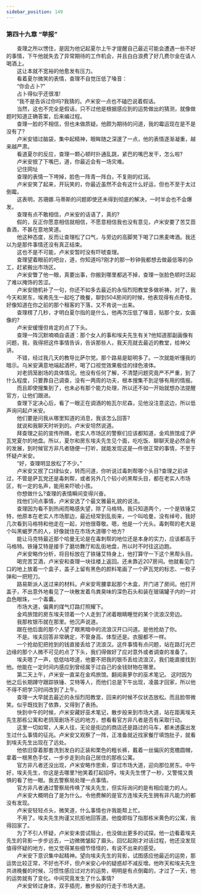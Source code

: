 ```yaml
---
sidebar_position: 149
---
```

### 第四十九章 “举报”  


　　查理之所以愣住，是因为他记起夏尔上午才提醒自己最近可能会遭遇一些不好的事情，下午他就失去了异常期待的工作机会，并且白白浪费了好几费尔金在请人喝酒上。  
　　这让本就不宽裕的他愈发有压力。  
　　看着夏尔微笑的表情，查理不自觉压低了嗓音：  
　　“你会占卜?”  
　　占卜得似乎还很准!  
　　“我不是告诉过你吗?我猜的。卢米安一点也不磕巴说着假话。  
　　当然，这也不完全是假话，只不过他是根据感应到的运势做出的猜测，就像做题时知道正确答案，后来编过程。  
　　查理一脸的不相信，但也未做质疑。他颇为期待的问道，我的霉运现在是不是没有了?  
　　卢米安错过脑袋，集中起精神，眼眸随之深邃了一点，他的表情逐渐凝重，越来越严肃。  
　　看道夏尔的反应，查理一颗心顿时扑通乱跳，紧巴的嘴巴发干，怎么啦?  
　　卢米安抿了下嘴巴，道，你最近会有一场灾难。  
　　记住网址  
　　查理的表情一下垮掉，脸色一阵青一阵白，不复刚的红润。  
　　卢米安笑了起来，开玩笑的，你最近虽然不会有这什么好运，但也不至于太过倒霉。  
　　这表明，苏珊娜.马蒂斯的问题即使还未得到彻底的解决，一时半会也不会爆发。  
　　查理有点不敢相信，卢米安的话语了，真的?  
　　假的，反正你愿意相信就相信，不愿意相信我也没有意见，卢米安要了苦艾茴香酒，不甚在意地笑道。  
　　他这种态度，反而让查理松了口气，与旁边的高脚凳下喝了口黑麦啤酒。我还以为是那件事情还没有真正结束。  
　　这也不是不可能，卢米安暂时没有吓唬查理。  
　　查理望着眼前的吧台，道，你知道吗?刚才的那一秒钟我都想去做最低等的杂工，赶紧搬出市场区。  
　　卢米安瞥了他一眼，真要出事，你搬到哪里都逃不掉，查理一张脸色顿时泛起了难以掩饰的苦涩。  
　　卢米安随机补了一句，你还不如多去最近的永恒烈阳教堂多做祈祷，对了，我今天和房东，埃弗先生一起吃了晚餐，聊到504房间的时候，他表现得有点奇怪，好像知道在你之前的那个租客的下落，又不肯说一出来。  
　　查理楞了几秒，才明白夏尔指的是什么，他再次压低了嗓音，贴那个女，女画像的?  
　　卢米安缓慢但肯定的点了下头。  
　　查理一阵沉默喃喃自语道：那个女人的事和埃夫先生有关?他知道那副画像有问题，我，我得把这件事情告诉，告诉那些人，我天亮就去最近的教堂，给神父讲。  
　　不错，经过我几天的教导比萨尔党。那个路易是聪明多了。一次就能听懂我的暗示。乌米安满意地端起酒杯，喝了口视觉效果极佳的绿色液体。  
　　对老鸽笼剧场的具体情况。他没有任何了解，不清楚问题究竟严不严重，到了什么程度，只要靠自己调查，没有一两周的功夫，根本搜集不到足够有用的情报。  
　　而且即使搜集到了，也未必有那个能力处理，所以还不如一开始就想办法提醒官方，让他们跟进。  
　　查理下定决心后，看了一眼正在调酒的帕瓦尔尼森，见他没注意这边，所以低声询问起卢米安。  
　　他们要是问我从哪里知道的消息，我该怎么回答?  
　　就说和我聊天时听到的。卢米安坦然说道。  
　　拜查理之前的宣传所赐，老实人市场区的警察们应该都知道，金鸡旅馆成了萨瓦党夏尔的地盘。所以，夏尔和房东埃夫先生见个面，吃吃饭、聊聊天是必然会有的发展，到时候官方非凡者随便一打听，就能发现这是—件很正常的事情，不至于怀疑卢米安。  
　　“好，查理明显放松了不少。”  
　　卢米安又抿了口绿仙女，转而问道，你听说过毒刺帮哪个头目?查理之前讲过，不管是萨瓦党还是毒刺帮，或者另外几个较小的黑帮头目，都在老实人市场区，有一定的名声，能用来吓唬小孩。  
　　你想做什么?查理的表情瞬间变得兴奋。  
　　找他们问点事情，卢米安选了个最文雅最礼貌的说法。  
　　查理因为看不到热闹而略感失望，除了马格特。我只知道两个，一个是铁锤艾特，他原本在老实人市场那边，最近经常到乱街来，一个叫哈曼，没有绰号，我好几次看到马格特和他走在一起，对他很尊敬。嗯，他是一个光头。毒刺帮的老大是个叫黑蝎罗杰的人，好像就住在市场大道哪个地方?  
　　能让马克特最近那个哈曼无论是在毒刺帮的地位还是本身的实力，应该都高于马格特。铁锤艾特是接手了磨坊舞厅和乱街地盘，所以时不时往这边跑。  
　　卢米安略作分析，将目标放在了铁锤艾特身上，他打算守一下这个黑帮头目。  
　　喝完苦艾酒，卢米安和查理一块往楼上返回。还未靠近207房间。他就看见门口的地上放着一个盒子，盖子上留有黑色的颜料笔画了一个萨瓦党的标志、一枚子弹和一把短刀。  
　　路易斯派人送过来的材料。卢米安弯腰拿起那个木盒，开门进了房间。他打开盖子，不出意外地看见了一块散发着鸟粪臭味的深色石头和装在玻璃罐子内的一对血色眼珠，一个毒囊。  
　　市场大道，偏黄的煤气灯路灯照耀下。  
　　金鸡旅馆的房东埃夫领着一个人走到了闭着眼睛睡觉的某个流浪汉旁边。  
　　我那枚银币就在那里。他沉声说道。  
　　跟在他后面的那个人望了眼黑暗中的流浪汉开口问道。是他抢劫了你。  
　　不是。埃夫回答非常确定，不管身高、体型还是。衣服都不一样。  
　　一个抢劫犯把抢到的钱直接丢给了流浪汉。这件事情有点问题，站在路灯光芒边缘的那个人微不可见的点了下头，我们得做好了应对意外或者调查的准备了。  
　　埃夫嗯了一声，低低咕哝道，他要不把我的银币丢给流浪汉，我们能直接找到他。他能在一定时间内感应到曾经属于过自己的金钱财物在哪里。  
　　第二天上午，卢米安一直呆在金鸡旅馆。翻阅奥萝尔的巫术笔记。 这时因为他之后长期蹲守跟踪铁锤、艾特等人，而他们总是下午出现，凌晨才回家，所以他不得不把学习时间改到了上午。  
　　查理一大早就去最近的永恒烈阳教堂，回来的时候不仅状态放松。而且脸带微笑。似乎既找到了依靠，又得到了表扬。  
　　快到中午的时候，卢米安藏好巫术笔记，散步般来到市场大道，站在距离埃夫先生那栋公寓和老鸽笼剧场不远的地方，想看看官方非凡者是否有采取行动。  
　　这里一切如常，人来人往，无论是街边的商店还是路过的马车，都未透露出发生过什么事情的征兆。卢米安又观察了一阵，正准备就近找家餐厅填饱肚子，就看到埃夫先生出现在了远处。  
　　他依旧穿着那套洗到发白的正装和栗色的粗长裤，戴着一丝偏灰的宽檐圆帽，拿着一根黑色手仗，一步步走到向自己居住的那栋公寓。  
　　官方非凡者还没出现，卢米安略作思索，穿过市场大道，迎向那位房东。中午好，埃夫先生，你这是去哪里?他笑着打起招呼。埃夫先生愣了一秒，又警惕又畏惧的看了他一眼。我去警察局处理一点事情。  
　　官方非凡者通过警察局传唤了埃夫先生，但实际询问的是有相应能力的人。  
　　卢米安大概明白了是为什么。令他费解的是官方连埃夫先生拥有非凡能力的都没有发现。  
　　卢米安轻轻点头，微笑道，什么事情也许我能帮上忙。  
　　不用了。埃夫先生拘谨又抗拒地回答道。他旋即指了指那栋米黄色的公寓，我得回家了。  
　　为了不引人怀疑，卢米安未尝试阻止，也没做出更多的试探。他一边看着埃夫先生的背影一步步远去，一边微微皱起了眉头。回忆起刚才对话过程，他还没发现值得怀疑的地方，他又觉得某些细节怪怪的，有说不出来的感受。  
　　卢米安下意识集中起精神。望向埃夫先生的背影，试图感应他最近的运势，那运势比较正常，不好也不坏，但卢米安心中的疑惑却不减反增。他昨天和埃夫先生共进晚餐的时候，习惯性感应过对方的运势，明明是有点倒霉的，才过了一天，他的运势就有了变化。中间究竟发生了什么事情?  
　　卢米安转过身体，双手插兜，散步般的行走于市场大道。  
